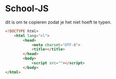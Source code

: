 # School-JS
dit is om te copieren zodat je het niet hoeft te typen.
```html
<!DOCTYPE html>
    <html lang="nl">
        <head>
            <meta charset="UTF-8">
            <title></title>
        </head>
        <body>
            <script src=""></script>
        </body>
</html>
```
